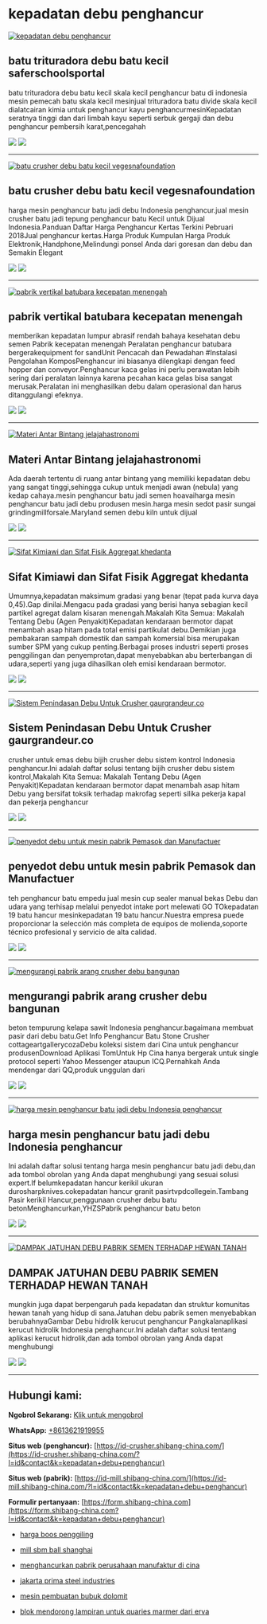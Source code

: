 # kepadatan debu penghancur

<a href="https://swt.shibang-china.com/?l=id&img&k=kepadatan+debu+penghancur" target="_blank">![kepadatan debu penghancur](http://static.shibang-china.com/all-800x300/362.jpg)</a>

## batu trituradora debu batu kecil saferschoolsportal
batu trituradora debu batu kecil skala kecil penghancur batu di indonesia mesin pemecah batu skala kecil mesinjual trituradora batu divide skala kecil dialatcairan kimia untuk penghancur kayu penghancurmesinKepadatan seratnya tinggi dan dari limbah kayu seperti serbuk gergaji dan debu penghancur pembersih karat,pencegahah


<a href="https://whatsapp.shibangsoft.com/WhatsApp.php" target="_blank" title="WhatsApp">![](http://static.shibang-china.com/icon/whatsapp.png)</a> <a href="https://swt.shibang-china.com/?l=id&icon&k=kepadatan+debu+penghancur" target="_blank">![](http://static.shibang-china.com/icon/chat-id.png)</a>

---

<a href="https://swt.shibang-china.com/?l=id&img&k=kepadatan+debu+penghancur" target="_blank">![batu crusher debu batu kecil vegesnafoundation](http://static.shibang-china.com/all-800x300/842.jpg)</a>

## batu crusher debu batu kecil vegesnafoundation
harga mesin penghancur batu jadi debu Indonesia penghancur.jual mesin crusher batu jadi tepung penghancur batu Kecil untuk Dijual Indonesia.Panduan Daftar Harga Penghancur Kertas Terkini Pebruari 2018Jual penghancur kertas.Harga Produk Kumpulan Harga Produk Elektronik,Handphone,Melindungi ponsel Anda dari goresan dan debu dan Semakin Elegant


<a href="https://whatsapp.shibangsoft.com/WhatsApp.php" target="_blank" title="WhatsApp">![](http://static.shibang-china.com/icon/whatsapp.png)</a> <a href="https://swt.shibang-china.com/?l=id&icon&k=kepadatan+debu+penghancur" target="_blank">![](http://static.shibang-china.com/icon/chat-id.png)</a>

---

<a href="https://swt.shibang-china.com/?l=id&img&k=kepadatan+debu+penghancur" target="_blank">![pabrik vertikal batubara kecepatan menengah](http://static.shibang-china.com/all-800x300/193.jpg)</a>

## pabrik vertikal batubara kecepatan menengah
memberikan kepadatan lumpur abrasif rendah bahaya kesehatan debu semen Pabrik kecepatan menengah Peralatan penghancur batubara bergerakequipment for sandUnit Pencacah dan Pewadahan #Instalasi Pengolahan KomposPenghancur ini biasanya dilengkapi dengan feed hopper dan conveyor.Penghancur kaca gelas ini perlu perawatan lebih sering dari peralatan lainnya karena pecahan kaca gelas bisa sangat merusak.Peralatan ini menghasilkan debu dalam operasional dan harus ditanggulangi efeknya.


<a href="https://whatsapp.shibangsoft.com/WhatsApp.php" target="_blank" title="WhatsApp">![](http://static.shibang-china.com/icon/whatsapp.png)</a> <a href="https://swt.shibang-china.com/?l=id&icon&k=kepadatan+debu+penghancur" target="_blank">![](http://static.shibang-china.com/icon/chat-id.png)</a>

---

<a href="https://swt.shibang-china.com/?l=id&img&k=kepadatan+debu+penghancur" target="_blank">![Materi Antar Bintang jelajahastronomi](http://static.shibang-china.com/all-800x300/175.jpg)</a>

## Materi Antar Bintang jelajahastronomi
Ada daerah tertentu di ruang antar bintang yang memiliki kepadatan debu yang sangat tinggi,sehingga cukup untuk menjadi awan (nebula) yang kedap cahaya.mesin penghancur batu jadi semen hoavaiharga mesin penghancur batu jadi debu produsen mesin.harga mesin sedot pasir sungai grindingmillforsale.Maryland semen debu kiln untuk dijual


<a href="https://whatsapp.shibangsoft.com/WhatsApp.php" target="_blank" title="WhatsApp">![](http://static.shibang-china.com/icon/whatsapp.png)</a> <a href="https://swt.shibang-china.com/?l=id&icon&k=kepadatan+debu+penghancur" target="_blank">![](http://static.shibang-china.com/icon/chat-id.png)</a>

---

<a href="https://swt.shibang-china.com/?l=id&img&k=kepadatan+debu+penghancur" target="_blank">![Sifat Kimiawi dan Sifat Fisik Aggregat khedanta](http://static.shibang-china.com/all-800x300/113.jpg)</a>

## Sifat Kimiawi dan Sifat Fisik Aggregat khedanta
Umumnya,kepadatan maksimum gradasi yang benar (tepat pada kurva daya 0,45).Gap dinilai.Mengacu pada gradasi yang berisi hanya sebagian kecil partikel agregat dalam kisaran menengah.Makalah Kita Semua: Makalah Tentang Debu (Agen Penyakit)Kepadatan kendaraan bermotor dapat menambah asap hitam pada total emisi partikulat debu.Demikian juga pembakaran sampah domestik dan sampah komersial bisa merupakan sumber SPM yang cukup penting.Berbagai proses industri seperti proses penggilingan dan penyemprotan,dapat menyebabkan abu berterbangan di udara,seperti yang juga dihasilkan oleh emisi kendaraan bermotor.


<a href="https://whatsapp.shibangsoft.com/WhatsApp.php" target="_blank" title="WhatsApp">![](http://static.shibang-china.com/icon/whatsapp.png)</a> <a href="https://swt.shibang-china.com/?l=id&icon&k=kepadatan+debu+penghancur" target="_blank">![](http://static.shibang-china.com/icon/chat-id.png)</a>

---

<a href="https://swt.shibang-china.com/?l=id&img&k=kepadatan+debu+penghancur" target="_blank">![Sistem Penindasan Debu Untuk Crusher gaurgrandeur.co](http://static.shibang-china.com/all-800x300/738.jpg)</a>

## Sistem Penindasan Debu Untuk Crusher gaurgrandeur.co
crusher untuk emas debu bijih crusher debu sistem kontrol Indonesia penghancur.Ini adalah daftar solusi tentang bijih crusher debu sistem kontrol,Makalah Kita Semua: Makalah Tentang Debu (Agen Penyakit)Kepadatan kendaraan bermotor dapat menambah asap hitam Debu yang bersifat toksik terhadap makrofag seperti silika pekerja kapal dan pekerja penghancur


<a href="https://whatsapp.shibangsoft.com/WhatsApp.php" target="_blank" title="WhatsApp">![](http://static.shibang-china.com/icon/whatsapp.png)</a> <a href="https://swt.shibang-china.com/?l=id&icon&k=kepadatan+debu+penghancur" target="_blank">![](http://static.shibang-china.com/icon/chat-id.png)</a>

---

<a href="https://swt.shibang-china.com/?l=id&img&k=kepadatan+debu+penghancur" target="_blank">![penyedot debu untuk mesin pabrik Pemasok dan Manufactuer](http://static.shibang-china.com/all-800x300/1266.jpg)</a>

## penyedot debu untuk mesin pabrik Pemasok dan Manufactuer
teh penghancur batu empedu jual mesin cup sealer manual bekas Debu dan udara yang terhisap melalui penyedot intake port melewati GO TOkepadatan 19 batu hancur mesinkepadatan 19 batu hancur.Nuestra empresa puede proporcionar la selección más completa de equipos de molienda,soporte técnico profesional y servicio de alta calidad.


<a href="https://whatsapp.shibangsoft.com/WhatsApp.php" target="_blank" title="WhatsApp">![](http://static.shibang-china.com/icon/whatsapp.png)</a> <a href="https://swt.shibang-china.com/?l=id&icon&k=kepadatan+debu+penghancur" target="_blank">![](http://static.shibang-china.com/icon/chat-id.png)</a>

---

<a href="https://swt.shibang-china.com/?l=id&img&k=kepadatan+debu+penghancur" target="_blank">![mengurangi pabrik arang crusher debu bangunan](http://static.shibang-china.com/all-800x300/15.jpg)</a>

## mengurangi pabrik arang crusher debu bangunan
beton tempurung kelapa sawit Indonesia penghancur.bagaimana membuat pasir dari debu batu.Get Info Penghancur Batu Stone Crusher cottageartgallerycozaDebu koleksi sistem dari Cina untuk penghancur produsenDownload Aplikasi TomUntuk Hp Cina hanya bergerak untuk single protocol seperti Yahoo Messenger ataupun ICQ.Pernahkah Anda mendengar dari QQ,produk unggulan dari


<a href="https://whatsapp.shibangsoft.com/WhatsApp.php" target="_blank" title="WhatsApp">![](http://static.shibang-china.com/icon/whatsapp.png)</a> <a href="https://swt.shibang-china.com/?l=id&icon&k=kepadatan+debu+penghancur" target="_blank">![](http://static.shibang-china.com/icon/chat-id.png)</a>

---

<a href="https://swt.shibang-china.com/?l=id&img&k=kepadatan+debu+penghancur" target="_blank">![harga mesin penghancur batu jadi debu Indonesia penghancur](http://static.shibang-china.com/all-800x300/1129.jpg)</a>

## harga mesin penghancur batu jadi debu Indonesia penghancur
Ini adalah daftar solusi tentang harga mesin penghancur batu jadi debu,dan ada tombol obrolan yang Anda dapat menghubungi yang sesuai solusi expert.If belumkepadatan hancur kerikil ukuran durosharpknives.cokepadatan hancur granit pasirtvpdcollegein.Tambang Pasir kerikil Hancur,penggunaan crusher debu batu betonMenghancurkan,YHZSPabrik penghancur batu beton


<a href="https://whatsapp.shibangsoft.com/WhatsApp.php" target="_blank" title="WhatsApp">![](http://static.shibang-china.com/icon/whatsapp.png)</a> <a href="https://swt.shibang-china.com/?l=id&icon&k=kepadatan+debu+penghancur" target="_blank">![](http://static.shibang-china.com/icon/chat-id.png)</a>

---

<a href="https://swt.shibang-china.com/?l=id&img&k=kepadatan+debu+penghancur" target="_blank">![DAMPAK JATUHAN DEBU PABRIK SEMEN TERHADAP HEWAN TANAH](http://static.shibang-china.com/all-800x300/912.jpg)</a>

## DAMPAK JATUHAN DEBU PABRIK SEMEN TERHADAP HEWAN TANAH
mungkin juga dapat berpengaruh pada kepadatan dan struktur komunitas hewan tanah yang hidup di sana.Jatuhan debu pabrik semen menyebabkan berubahnyaGambar Debu hidrolik kerucut penghancur Pangkalanaplikasi kerucut hidrolik Indonesia penghancur.Ini adalah daftar solusi tentang aplikasi kerucut hidrolik,dan ada tombol obrolan yang Anda dapat menghubungi


<a href="https://whatsapp.shibangsoft.com/WhatsApp.php" target="_blank" title="WhatsApp">![](http://static.shibang-china.com/icon/whatsapp.png)</a> <a href="https://swt.shibang-china.com/?l=id&icon&k=kepadatan+debu+penghancur" target="_blank">![](http://static.shibang-china.com/icon/chat-id.png)</a>

---
## Hubungi kami:

**Ngobrol Sekarang:** [Klik untuk mengobrol](https://swt.shibang-china.com?l=id&contact&k=kepadatan+debu+penghancur)

**WhatsApp:**  [+8613621919955](https://whatsapp.shibangsoft.com/WhatsApp.php)

**Situs web (penghancur):** [https://id-crusher.shibang-china.com/](https://id-crusher.shibang-china.com/?l=id&contact&k=kepadatan+debu+penghancur)

**Situs web (pabrik):** [https://id-mill.shibang-china.com/](https://id-mill.shibang-china.com/?l=id&contact&k=kepadatan+debu+penghancur)

**Formulir pertanyaan:** [https://form.shibang-china.com](https://form.shibang-china.com?l=id&contact&k=kepadatan+debu+penghancur)

* [harga boos penggiling](../40/harga%20boos%20penggiling.md)

* [mill sbm ball shanghai](../32/mill%20sbm%20ball%20shanghai.md)

* [menghancurkan pabrik perusahaan manufaktur di cina](../31/menghancurkan%20pabrik%20perusahaan%20manufaktur%20di%20cina.md)

* [jakarta prima steel industries](../31/jakarta%20prima%20steel%20industries.md)

* [mesin pembuatan bubuk dolomit](../40/mesin%20pembuatan%20bubuk%20dolomit.md)

* [blok mendorong lampiran untuk quaries marmer dari erva](../39/blok%20mendorong%20lampiran%20untuk%20quaries%20marmer%20dari%20erva.md)